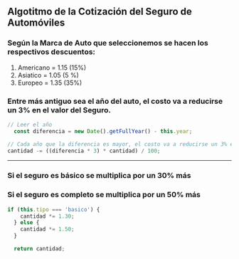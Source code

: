 ## Algotitmo de la Cotización del Seguro de Automóviles

### Según la Marca de Auto que seleccionemos se hacen los respectivos descuentos:

1. Americano = 1.15 (15%)
2. Asiatico = 1.05 (5 %)
3. Europeo = 1.35 (35%)

### Entre más antiguo sea el año del auto, el costo va a reducirse un 3% en el valor del Seguro.

```javascript
// Leer el año
  const diferencia = new Date().getFullYear() - this.year;

// Cada año que la diferencia es mayor, el costo va a reducirse un 3% en el valor del Seguro
cantidad -= ((diferencia * 3) * cantidad) / 100;
```

* * *

### Si el seguro es básico se multiplica por un 30% más
### Si el seguro es completo se multiplica por un 50% más
```javascript
if (this.tipo === 'basico') {
    cantidad *= 1.30;
  } else {
    cantidad *= 1.50;
  }

  return cantidad;
```

